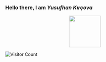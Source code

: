 ### Hello there, I am ***Yusufhan Kırçova***

<div id="header" align="center">
  <img src="https://giphy.com/gifs/american-dad-roger-the-alien-bzSWoFLMKgo00" width="100"/>
</div>


<!--
**kircova/kircova** is a ✨ _special_ ✨ repository because its `README.md` (this file) appears on your GitHub profile.

Here are some ideas to get you started:

- 🔭 I’m currently working on ...
- 🌱 I’m currently learning ...
- 👯 I’m looking to collaborate on ...
- 🤔 I’m looking for help with ...
- 💬 Ask me about ...
- 📫 How to reach me: ...
- 😄 Pronouns: ...
- ⚡ Fun fact: ...
-->
![Visitor Count](https://profile-counter.glitch.me/{kircova}/count.svg)
